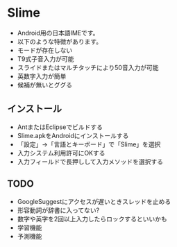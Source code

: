 # Slime

 * Android用の日本語IMEです。
 * 以下のような特徴があります。
  * モードが存在しない
  * T9式子音入力が可能
  * スライドまたはマルチタッチにより50音入力が可能
  * 英数字入力が簡単
  * 候補が無いとググる

## インストール

 * AntまたはEclipseでビルドする
 * Slime.apkをAndroidにインストールする
 * 「設定」→「言語とキーボード」で「Slime」を選択
 * 入力システム利用許可にOKする
 * 入力フィールドで長押しして入力メソッドを選択する

## TODO

 * GoogleSuggestにアクセスが遅いときスレッドを止める
 * 形容動詞が辞書に入ってない?
 * 数字や英字を2回以上入力したらロックするといいかも
 * 学習機能
 * 予測機能

<!--
 * [MacRuby](http://www.macruby.org/)のインストールが必要です
    * そのかわり(?)パタンに正規表現が使えます
        * "ke.*da" と入力すると "慶應大" が候補に出たり
-->

